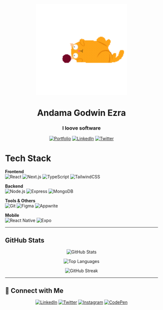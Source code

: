 <div align="center">

<img src="./assets/Cat playing animation.gif" alt="Cat Animation" width="300" />

# Andama Godwin Ezra

### I loove software

[![Portfolio](https://img.shields.io/badge/Portfolio-andama.me-blue?style=flat-square)](https://andama.me)
[![LinkedIn](https://img.shields.io/badge/LinkedIn-Connect-0077B5?style=flat-square&logo=linkedin)](https://linkedin.com/in/andama-ezra-8082bb239)
[![Twitter](https://img.shields.io/badge/Twitter-Follow-1DA1F2?style=flat-square&logo=twitter)](https://twitter.com/@andamaezra)

</div>


# Tech Stack

**Frontend**  
![React](https://img.shields.io/badge/-React-61DAFB?style=flat-square&logo=react&logoColor=black)
![Next.js](https://img.shields.io/badge/-Next.js-000000?style=flat-square&logo=next.js)
![TypeScript](https://img.shields.io/badge/-TypeScript-3178C6?style=flat-square&logo=typescript&logoColor=white)
![TailwindCSS](https://img.shields.io/badge/-TailwindCSS-38B2AC?style=flat-square&logo=tailwind-css&logoColor=white)

**Backend**  
![Node.js](https://img.shields.io/badge/-Node.js-339933?style=flat-square&logo=node.js&logoColor=white)
![Express](https://img.shields.io/badge/-Express-000000?style=flat-square&logo=express)
![MongoDB](https://img.shields.io/badge/-MongoDB-47A248?style=flat-square&logo=mongodb&logoColor=white)

**Tools & Others**  
![Git](https://img.shields.io/badge/-Git-F05032?style=flat-square&logo=git&logoColor=white)
![Figma](https://img.shields.io/badge/-Figma-F24E1E?style=flat-square&logo=figma&logoColor=white)
![Appwrite](https://img.shields.io/badge/-Appwrite-FD366E?style=flat-square&logo=appwrite&logoColor=white)

**Mobile**  
![React Native](https://img.shields.io/badge/-React_Native-61DAFB?style=flat-square&logo=react&logoColor=black)
![Expo](https://img.shields.io/badge/-Expo-000020?style=flat-square&logo=expo&logoColor=white)

---

## GitHub Stats

<div align="center">
  
![GitHub Stats](https://github-readme-stats.vercel.app/api?username=andamagodwin&show_icons=true&theme=radical&hide_border=true)

![Top Languages](https://github-readme-stats.vercel.app/api/top-langs?username=andamagodwin&layout=compact&theme=radical&hide_border=true)

![GitHub Streak](https://github-readme-streak-stats.herokuapp.com/?user=andamagodwin&theme=radical&hide_border=true)

</div>

---

## 🔗 Connect with Me

<div align="center">

[![LinkedIn](https://img.shields.io/badge/LinkedIn-0077B5?style=for-the-badge&logo=linkedin&logoColor=white)](https://linkedin.com/in/andama-ezra-8082bb239)
[![Twitter](https://img.shields.io/badge/Twitter-1DA1F2?style=for-the-badge&logo=twitter&logoColor=white)](https://twitter.com/@andamaezra)
[![Instagram](https://img.shields.io/badge/Instagram-E4405F?style=for-the-badge&logo=instagram&logoColor=white)](https://instagram.com/andama_ezra)
[![CodePen](https://img.shields.io/badge/CodePen-000000?style=for-the-badge&logo=codepen&logoColor=white)](https://codepen.io/@andama-ezra)

</div>
